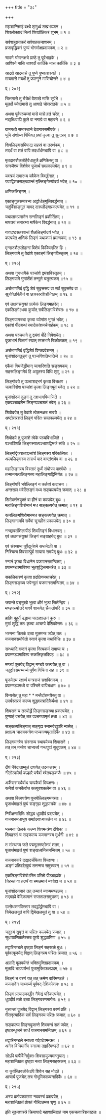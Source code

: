 +++
title = "३८"

+++
  
महाशान्तिमहं वक्ष्ये शृणुध्वं तत्प्रभञ्जन ।  
शिवलोकप्रदं नित्यं शिवप्रीतिकरं शुभम् ॥ १ ॥  
  
सर्वशत्रुक्षयकरं सर्वपातकनाशनम् ।  
प्रजावृद्धिकरं पुण्यं भोगमोक्षप्रदायकम् ॥ २ ॥  
  
श्रावणे श्रोणनक्षत्रे प्राष्ठे तु पूर्वभाद्रके ।  
आश्विने मासि चाश्वर्क्षे कार्तिके मास कार्त्तिके ॥ ३ ॥  
  
आद्रक्षे आद्रमासे तु पुष्ये पुष्यप्रशस्यते ।  
माघमासे मघर्क्षे तु फाल्गुने मासिचोत्तरे ॥ ४ ॥  
  
प्। २०९)  
  
 चित्तमासे तु चैत्रेर्क्ष वैशाखे मासि सूर्पभे ।  
मूलर्क्षे ज्येष्ठमासे तु आषाढे चोत्तराढके ॥ ५ ॥  
  
अथवा पूर्वपञ्चम्यां मासे मासे व्रतं चरेत् ।  
नद्यब्धिवापि कुले वा नगाग्रे वा महावने ॥ ६ ॥  
  
ग्राममध्ये सभास्थाने देवागारसमीपके ।  
भूमि संशोध्य विधिवत् प्रपां कृत्वा तु सुन्दरम् ॥ ७ ॥  
  
शिवलिङ्गसमिपाद्य सहस्रं वा तदर्थकम् ।  
तदर्धं वा शतं वापि तदर्धार्धमथापि वा ॥ ८ ॥  
  
मृतदारुशैललोहैर्वधातुजै क्षणिकैस्तु वा ।  
रत्नजैश्च विशेषेण पूजार्थं सम्प्रकल्पयेत् ॥ ९ ॥  
  
यवत्रयं समारभ्य यवैकेन विवर्द्धनात् ।  
यवाद्विशतसङ्ख्यान्तं मृल्लिङ्गेस्योदयं भवेत् ॥ १० ॥  
  
क्षणिकलिङ्गम् ।  
  
एकाङ्गुलसमारभ्य अर्द्धार्धङ्गुल्विवर्द्धनात् ।  
चतुर्विंशाङ्गुलं यावद् दारुलीङ्गप्रकल्पयेत् ॥ ११ ॥  
  
यथालाभप्रमाणेन रत्नलिङ्गं प्रकीर्तितम् ।  
माषत्रयं समारभ्य माषैकेन विवर्द्धनात् ॥ १२ ॥  
  
यावदष्टसहस्रान्तं शैललिङ्गोदयं भवेत् ।  
कल्पयेत् क्षणिकं लिङ्गं यथाकामं प्रमाणकम् ॥ १३ ॥  
  
मृन्दारुशैललोहानां विशेषं किञ्चिदस्ति हि ।  
लिङ्गयामे तु वेदांशे एकाङ्गं लिङ्गविस्तृतम् ॥ १४ ॥  
  
प्। २१०)  
  
अथवा गुणभागैकं पञ्चांशे द्व्यंशविस्तृतम् ।  
लिङ्गयामे गुणांशेंशं तन्मूले चतुरश्रकम् ॥१५ ॥  
  
अर्चभागमिदं वृद्धि शेषं सुवृत्तरूप वा सर्वं सुवृत्तमेव वा ।  
सूत्रोपेतविहीनं वा छत्रकारशिरोन्वितम् ॥ १६ ॥  
  
एवं लक्षणसंयुक्तं प्रत्येकं लिङ्गमाहरेत् ।  
एकलिङ्गेऽधवा कुर्यात् सर्वलिङ्गविशेषतः ॥ १७ ॥  
  
लिङ्गयामत्रथा कृत्वा व्योमांश भूगतं भवेत् ।  
एकांशं पीठबन्धं स्यादेकांशमर्चनार्हकम् ॥ १८ ॥  
  
अथवा पञ्चभागे तु द्व्यंशं पीठे निवेशयेत् ।  
पूजाभागं त्रिभागं स्यात् सप्तभागे त्रिकोलकम् ॥ १९ ॥  
  
अर्चभागमिदं वृद्धिशेषं पिण्डप्रवेशनम् ।  
पूजांशोदयतुङ्गं तु पञ्चविंशतिभातिजे ॥ २० ॥  
  
एकैकं विभजेद्धीमान् चत्वारिशति सङ्ख्यकम् ।  
सहस्रलिङ्गमेवं हि अयुतस्य विधि शृणु ॥ २१ ॥  
  
लिङ्गोदये तु पञ्चाशद्भगं कृत्वा विचक्षण ।  
चत्वारिंशेंश पञ्चांशं कृत्वा लिङ्गयुतं भवेत् ॥ २२ ॥  
  
पूजांशोदयं तुङ्गं तु दशभागविभाजिते ।  
एकपञ्चादशेन लिङ्गपञ्चशतं भवेत् ॥ २३ ॥  
  
शिवोदयेत् तु वेदांशे त्वेकनक्षत्र भावये ।  
अष्टोत्तरशतं लिङ्गं परितः सम्प्रकल्पयेत् ॥ २४ ॥  
  
प्। २११)  
  
शिवोदये तु पूजांशे त्वेके पञ्चविभाजिते ।  
पञ्चविंशति लिङ्गस्यात्पञ्चाशद्विभजे सति ॥ २५ ॥  
  
लिङ्गद्विजशतपञ्चांशं लिङ्गस्य परिकल्पितः ।  
अल्पलिङ्गस्य तारार्धं पादं वाष्टांशमेव वा ॥ २६ ॥  
  
महालिङ्गस्य विस्तारं दूर्ध्वे संयोज्य पार्श्वयोः ।  
तन्मानमल्पलिङ्गस्य महालिङ्गाद्विनिर्गतः ॥ २७ ॥  
  
लिङ्गोपरि भवेल्लिङ्गं न कर्तव्यं कदाचन ।  
अन्तराल भवेल्लिङ्गं मध्य सङ्कल्पयेत् क्रमात् ॥ २८ ॥  
  
शिरोवर्त्तनयुक्तं वा हीनं वा कल्पयेद् बुधः ।  
महालिङ्गशिरोमानं मध सङ्कल्पयेत् क्रमात् ॥ २९ ॥  
  
रत्नलिङ्गशिरोमानमध सङ्कल्पयेत् क्रमात् ।  
लिङ्गानामपि सर्वेषां सूत्रहीनं प्रकल्पयेत् ॥ ३० ॥  
  
नन्द्यावर्तशिलापीठं शिवलिङ्गं विधानवत् ।  
एवं लक्षणसंयुक्तं लिङ्गं सङ्ग्राहयेद् बुधः ॥ ३१ ॥  
  
एवं संस्थाप्य पूर्वेद्युर्नवमे सप्तमेऽपि वा ।  
निश्चित्य दिवसात्पूर्व सायान्न समयेद् बुधः ॥ ३२ ॥  
  
स्नानं कृत्वा विधानेन यजमानसमन्वितम् ।  
प्रपामण्डपमाविश्या भूतशुद्धिसमाचरेत् ॥ ३३ ॥  
  
सकलिकरणं कृत्वा प्रदक्षिणमथाचरेत् ।  
लिङ्गसङ्ख्य जपेन्मूलं यजमानसमन्वितम् ॥ ३४ ॥  
  
प्। २१२)  
  
जपान्ते प्रङ्मुखो भूत्वा क्षीरं भुक्व जितेन्द्रिय ।  
मण्डपस्योत्तरे पार्श्वे शाययेत् सैकतोपरि ॥ ३५ ॥  
  
ब्राह्मि मुहूर्ते उद्धाया पादप्रक्षालनं कुरु ।  
मुखं शुद्धिं ततः कृत्वा आचम्ये देशिकोत्तमः ॥ ३६ ॥  
  
भस्मना तिलकं दत्वा मूलमन्त्र जपेत् ततः ।  
यजमानसमोपेतो स्नानं कृत्वा यथाविधिः ॥ ३७ ॥  
  
सन्ध्यादि वन्दनं कृत्वा नित्यकर्म समाप्य च ।  
प्रपामण्डपमाविश्य सकलिकृतविग्रहः ॥ ३८ ॥  
  
मण्डपं पूजयेद् विद्वान् मण्डपे कल्पयेत् तु वा ।  
चतुर्द्वारसमभ्यर्च्य पूर्वेण विधिना सह ॥ ३९ ॥  
  
पूजयेदथ रक्षार्थं मन्त्रराजं सशक्तिकम् ।  
प्रपामण्डपमध्ये वा पश्चिमे वापिचक्षण ॥ ४० ॥  
  
विन्यसेत् तु महा * * मन्तैर्दारुमयैस्तु वा ।  
उपर्यस्तरणं कल्प्य शुद्धवस्त्रादिकैर्यथा ॥ ४१ ॥  
  
शिवसनं च तस्योर्द्धे लिङ्गसङ्ख्या प्रकल्पयेत् ।  
पुण्याहं वचयेत् तत्र पञ्चगव्यमृतं तथा ॥ ४२ ॥  
  
सङ्कल्पलिङ्गात् सङ्गृह्य स्नानवेद्युपरि न्यसेत् ।  
प्रक्षाल्य चास्त्रमन्त्रेण पञ्चगव्यमृतादिकैः ॥ ४३ ॥  
  
लिङ्गमन्त्रेण संस्नाप्य स्थापयेच्च शिवासने ।  
तत् तन् मन्त्रेण चाभ्यर्च्य गन्धपुष्पं सुधूपकम् ॥ ४४ ॥  
  
प्। २१३)  
  
दीपं नैवेद्यताम्बूलं दापयेत् तदनन्तरम् ।  
नीलोत्पलैर्वा कल्हारै पत्रैर्वा श्वेतपङ्कजैः ॥ ४५ ॥  
  
अर्कैरारग्वधैर्वाथ चम्पकैर्वा विचक्षणः ।  
रत्नैर्वा कनकैर्वाथ कल्पुरशकलेन वा ॥ ४६ ॥  
  
अथवा बिल्वपत्रेण पूजयेल्लिङ्गमन्त्रतः ।  
पूजार्थमाहृतं पुष्पं सङ्गृह्य शुद्धपात्रके ॥ ४७ ॥  
  
निरीक्षणादिभिः शोद्ध्य धूपदीपं प्रदापयेत् ।  
यजमानमधाभूय सम्प्रोक्ष्याध्यजलेन च ॥ ४८ ॥  
  
भस्मना तिलकं कल्प्य शिवमन्त्रेण देशिकः ।  
शिवहस्तं च सङ्कल्प्य यजमानस्य मूर्धनी ॥ ४९ ॥   
  
त संस्थाप्य जले पद्ममूलमष्टोत्तरं शतम् ।  
पूजार्थमाहृतं पुष्पं शङ्खध्वनिसमन्वितम् ॥ ५० ॥  
  
यजमानकरे दद्यादर्चयित्वा विचक्षणः ।  
अङ्गं प्रतिददेत्पुष्पं तत्तन्मत्र समुच्चरन् ॥ ५१ ॥  
  
एकलिङ्गविशेषोऽस्ति परितो पीठबाह्यके ।  
त्रिहस्तं वा तदर्थं वा स्थलमानं व्यपोह्य च ॥ ५२ ॥  
  
पूजांशोदयमानं तत् तन्मानं व्याप्यमण्डलम् ।  
तद्बाह्ये वेदिकामानं सप्ततालसमुन्नतम् ॥ ५३ ॥  
  
उत्सेधसमविस्तार तदर्द्धार्द्धमथापि वा ।  
त्रिमेखलयुतं वापि द्विमेखलयुतं तु वा ॥ ५४ ॥  
  
प्। २१४)  
  
चतुरश्रं सुवृत्तं वा परितः कल्पयेत् क्रमात् ।  
सुधायासिकतैस्तत्र पूरये शुद्धवारिणा ॥ ५५ ॥  
  
तद्वारिमण्डले दृष्ट्वा लिङ्गं सहस्रकं बुधः ।  
पूर्ववत्पूजयेद् विद्वान् लिङ्गस्य परितः क्रमात् ॥ ५६ ॥  
  
अग्रादि मूलपर्यन्तं भक्तिमुक्तिप्रदायकम् ।  
मूलादि चाग्रपर्यन्तं पूजामुक्तिफलप्रदम् ॥ ५७ ॥  
  
लिङ्गं च वरणं यत् तत् क्रमेण वारिमण्डले ।  
यजमानेन चाभ्यर्च्य पूर्ववद् देशिकोत्तमः ॥ ५८ ॥  
  
लिङ्गं प्रत्याढकार्द्धेन नैवेद्यं परिकल्पयेत् ।  
धूपदीपं ततो दत्वा लिङ्गवरणमार्गतः ॥ ५९ ॥  
  
नृत्तान्तां पूजयेद् विद्वान् लिङ्गस्य वरणं प्रति ।  
गीतनृत्यादिकं सर्वं लिङ्गस्य परितः क्रमात् ॥ ६० ॥  
  
सङ्कल्प्य लिङ्गपूजान्ते शिवमन्त्रं शतं जपेत् ।  
इष्टबन्धुजने सार्धं यजमानसमन्वितम् ॥ ६१ ॥  
  
तद्वारिमण्डले स्नात्वा यद्देवदेवमन्त्रतः ।  
अनेन विधिमार्गेण स्नात्वा तद्वारिमण्डले ॥ ६२ ॥  
  
सोऽपि पापैर्विनिर्मुक्तः शिवसायुज्यमाप्नुयात् ।  
महाशान्तिव्रत दृष्ट्वा नत्वा लिङ्गसहस्रकम् ॥ ६३ ॥  
  
यः कुर्वच्छिवलोकेऽपि शिवेन सह मोदते ।  
आचार्य पूजयेत् तत्र गोभूमिकाञ्चनादिकैः ॥ ६४ ॥  
  
प्। २१५)  
  
अस्य व्रतोपकाराणां नववस्त्रं प्रदापयेत् ।  
महाशान्तिव्रतं प्रोक्तं गौरिव्रतमथ शृणु ॥ ६५ ॥  
  
इति सूक्ष्मशास्त्रे क्रियापादे महाशान्तिव्रतं नाम एकचत्वारिंशत्पटलः ॥  
